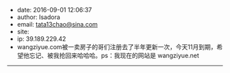 - date: 2016-09-01 12:06:37
- author: Isadora
- email: tata13chao@sina.com
- site: 
- ip: 39.189.229.42
- wangziyue.com被一卖房子的哥们注册去了半年更新一次，今天11月到期，希望他忘记、被我抢回来哈哈哈。ps：我现在的网站是 wangziyue.net
- - - - - - - - - - - - - - - -
